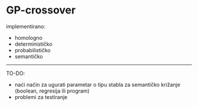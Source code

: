 GP-crossover
============
implementirano:
- homologno
- determinističko
- probabilističko
- semantičko
-------------------------------------------
TO-DO:
- naći način za ugurati parametar o tipu stabla za semantičko križanje (boolean, regresija ili program)
- problemi za testiranje
